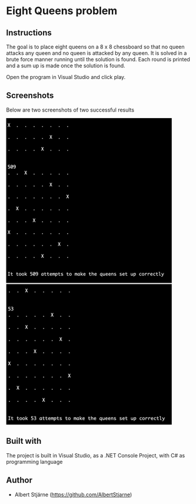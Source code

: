 # Eight Queens problem

## Instructions
The goal is to place eight queens on a 8 x 8 chessboard so that no queen attacks any queen and no queen is attacked by any queen. It is solved in a brute force manner running until the solution is found. Each round is printed and a sum up is made once the solution is found.

Open the program in Visual Studio and click play.

## Screenshots

Below are two screenshots of two successful results

<img src="EightQueensProblem-1.png" width=450>

<img src="EightQueensProblem-2.png" width=450>


## Built with
The project is built in Visual Studio, as a .NET Console Project, with C# as programming language

## Author
* Albert Stjärne (https://github.com/AlbertStjarne)
